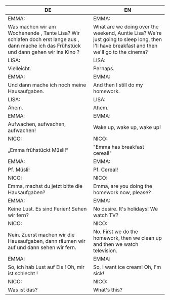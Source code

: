 |DE|EN|
|---|---|
|EMMA:|EMMA:|
|Was machen wir am Wochenende , Tante Lisa? Wir schlafen doch erst lange aus , dann mache ich das Frühstück und dann gehen wir ins Kino ?|What are we doing over the weekend, Auntie Lisa? We're just going to sleep long, then I'll have breakfast and then we'll go to the cinema?|
|LISA:|LISA:|
|Vielleicht.|Perhaps.|
|EMMA:|EMMA:|
|Und dann mache ich noch meine Hausaufgaben.|And then I still do my homework.|
|LISA:|LISA:|
|Ähem.|Ahem.|
|EMMA:|EMMA:|
|Aufwachen, aufwachen, aufwachen!|Wake up, wake up, wake up!|
|NICO:|NICO:|
|„Emma frühstückt Müsli!“|"Emma has breakfast cereal!"|
|EMMA:|EMMA:|
|Pf. Müsli!|Pf. Cereal!|
|NICO:|NICO:|
|Emma, machst du jetzt bitte die Hausaufgaben?|Emma, are you doing the homework now, please?|
|EMMA:|EMMA:|
|Keine Lust. Es sind Ferien! Sehen wir fern?|No desire. It's holidays! We watch TV?|
|NICO:|NICO:|
|Nein. Zuerst machen wir die Hausaufgaben, dann räumen wir auf und dann sehen wir fern.|No. First we do the homework, then we clean up and then we watch television.|
|EMMA:|EMMA:|
|So, ich hab Lust auf Eis ! Oh, mir ist schlecht !|So, I want ice cream! Oh, I'm sick!|
|NICO:|NICO:|
|Was ist das?|What's this?|

